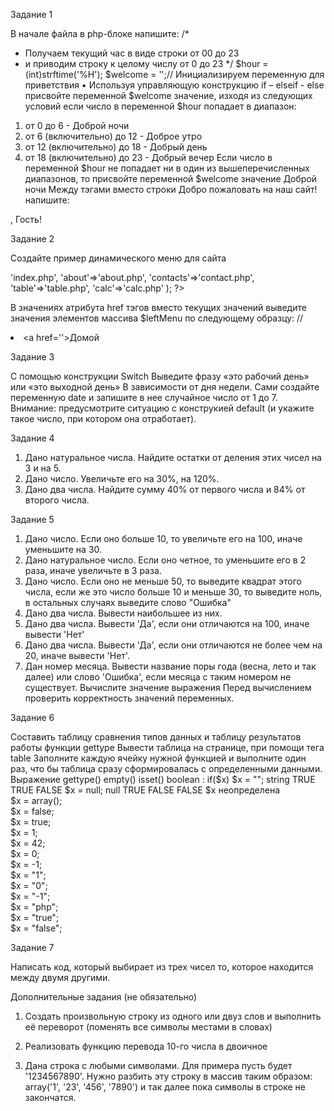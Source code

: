 Задание 1

В начале файла в php-блоке напишите:
/*
* Получаем текущий час в виде строки от 00 до 23
* и приводим строку к целому числу от 0 до 23
*/
$hour = (int)strftime('%H');
$welcome = '';// Инициализируем переменную для приветствия
• Используя управляющую конструкцию if – elseif - else присвойте переменной 
$welcome значение, изходя из следующих условий
если число в переменной $hour попадает в диапазон:

1. от 0 до 6 - Доброй ночи
2. от 6 (включительно) до 12 - Доброе утро
3. от 12 (включительно) до 18 - Добрый день
4. от 18 (включительно) до 23 - Добрый вечер
Если число в переменной $hour не попадает ни в один из вышеперечисленных 
диапазонов, то присвойте переменной $welcome значение Доброй ночи
Между тэгами вместо строки Добро пожаловать на наш сайт! напишите:
<?php echo $welcome?>, Гость! 

Задание 2

Создайте пример динамического меню для сайта
<?php
$leftMenu = array(
'home'=>'index.php', 
'about'=>'about.php', 
'contacts'=>'contact.php',
'table'=>'table.php',
'calc'=>'calc.php'
);
?>

В значениях атрибута href тэгов <a> вместо текущих значений выведите значения 
элементов массива $leftMenu по следующему образцу:
//<li><a href='<?= $leftMenu['home']?>'>Домой</a></li> 

Задание 3

С помощью конструкции Switch
Выведите фразу «это рабочий день» или «это выходной день»
В зависимости от дня недели. Сами создайте переменную date и запишите в нее случайное число от 1 до 7. Внимание: предусмотрите ситуацию с конструкией default (и укажите такое число, при котором она отработает).

Задание 4

1.	Дано натуральное числа. Найдите остатки от деления этих чисел на 3 и на 5. 
2.	Дано число. Увеличьте его на 30%, на 120%. 
3.	Дано два числа. Найдите сумму 40% от первого числа и 84% от второго числа.

Задание 5

1.	Дано число. Если оно больше 10, то увеличьте его на 100, иначе уменьшите на 30. 
2.	Дано натуральное число. Если оно четное, то уменьшите его в 2 раза, иначе увеличьте в 3 раза. 
3.	Дано число. Если оно не меньше 50, то выведите квадрат этого числа, если же это число больше 10 и меньше 30, то выведите ноль, в остальных случаях выведите слово "Ошибка" 
4.	Дано два числа. Вывести наибольшее из них. 
5.	Дано два числа. Вывести 'Да', если они отличаются на 100, иначе вывести 'Нет' 
6.	Дано два числа. Вывести 'Да', если они отличаются не более чем на 20, иначе вывести 'Нет'. 
7.	Дан номер месяца. Вывести название поры года (весна, лето и так далее) или слово 'Ошибка', если месяца с таким номером не существует.
   Вычислите значение выражения   Перед вычислением проверить корректность значений переменных.


Задание 6

Составить таблицу сравнения типов данных и таблицу результатов работы функции gettype
Вывести таблица на странице, при помощи тега table
Заполните каждую ячейку нужной функцией и выполните один раз, что бы таблица сразу сформировалась с определенными данными.
Выражение	 gettype()	 empty()	isset()	boolean : if($x)
$x = "";	string	TRUE	TRUE	FALSE
$x = null; 	null	TRUE	FALSE	FALSE
$x неопределена 				
$x = array(); 				
$x = false; 				
$x = true; 				
$x = 1; 				
$x = 42; 				
$x = 0; 				
$x = -1; 				
$x = "1"; 				
$x = "0"; 				
$x = "-1";				
$x = "php"; 				
$x = "true";				
$x = "false";				

Задание 7

Написать код, который выбирает из трех чисел то, которое находится между двумя другими. 

Дополнительные задания (не обязательно)

1.	Создать произвольную строку из одного или двуз слов и выполнить её переворот (поменять все символы местами в словах) 

2.	Реализовать функцию перевода 10-го числа в двоичное
3.	Дана строка с любыми символами. Для примера пусть будет '1234567890'. Нужно разбить эту строку в массив таким образом: array('1', '23', '456', '7890') и так далее пока символы в строке не закончатся.
